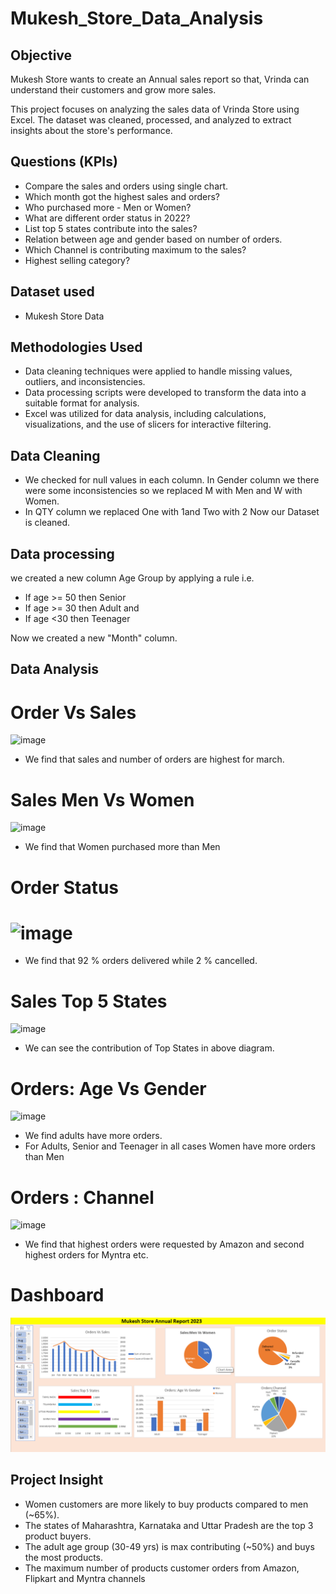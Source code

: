 # Mukesh_Store_Data_Analysis

## Objective
Mukesh Store wants to create an Annual sales report so that, Vrinda can understand their customers and grow more sales.

This project focuses on analyzing the sales data of Vrinda Store using Excel. The dataset was cleaned, processed, and analyzed to extract insights about the store's performance.



## Questions (KPIs)
- Compare the sales and orders using single chart.
- Which month got the highest sales and orders?
- Who purchased more - Men or Women?
- What are different order status in 2022?
- List top 5 states contribute into the sales?
- Relation between age and gender based on number of orders.
- Which Channel is contributing maximum to the sales?
- Highest selling category?

## Dataset used
- Mukesh Store Data

## Methodologies Used
- Data cleaning techniques were applied to handle missing values, outliers, and inconsistencies.
- Data processing scripts were developed to transform the data into a suitable format for analysis.
- Excel was utilized for data analysis, including calculations, visualizations, and the use of slicers for interactive filtering.

## Data Cleaning
- We checked for null values in each column. In Gender column we there were some inconsistencies so we replaced M with Men and W with Women.
- In QTY column we replaced One with 1and Two with 2
 Now our Dataset is cleaned.
 
## Data processing
we created a new column Age Group by applying a rule i.e. 
- If age >= 50 then Senior
- If age >= 30 then Adult and 
- If age <30 then Teenager

Now we created a new "Month" column.

## Data Analysis
# Order Vs Sales

![image](https://github.com/shubham250298/Vrinda_Store_Data_Analysis_Using_Microsoft-Excel/assets/108235140/addaade3-b68c-4904-b629-85006d689630)
- We find that sales and number of orders are highest for march.

# Sales Men Vs Women
![image](https://github.com/shubham250298/Vrinda_Store_Data_Analysis_Using_Microsoft-Excel/assets/108235140/0712f733-6a09-4a3a-9358-a42300cf02c0)
- We find that Women purchased more than Men

# Order Status

# ![image](https://github.com/shubham250298/Vrinda_Store_Data_Analysis_Using_Microsoft-Excel/assets/108235140/985aa581-36fa-4a8a-9b07-b1a444937c99)
- We find that 92 % orders delivered while 2 % cancelled. 

# Sales Top 5 States
![image](https://github.com/shubham250298/Vrinda_Store_Data_Analysis_Using_Microsoft-Excel/assets/108235140/79ac58af-19aa-4a6f-a64b-fd9346f2289f)

- We can see the contribution of Top States in above diagram.
# Orders: Age Vs Gender
![image](https://github.com/shubham250298/Vrinda_Store_Data_Analysis_Using_Microsoft-Excel/assets/108235140/d88a7035-aff1-4bb0-83e1-60e61093eae8)
- We find adults have more orders. 
- For Adults, Senior and Teenager in all cases Women have more orders than Men

# Orders : Channel
![image](https://github.com/shubham250298/Vrinda_Store_Data_Analysis_Using_Microsoft-Excel/assets/108235140/e3b896b0-0105-46ea-bdc6-d6bf7f78f336)
- We find that highest orders were requested by Amazon and second highest orders for Myntra etc.

# Dashboard
![image](https://github.com/esha995/Mukesh_Store_Data_Analysis/blob/main/Mukesh%20Store%20Data%20Analysis%20Dashboard.png)
## Project Insight
- Women customers are more likely to buy products compared to men (~65%).
- The states of Maharashtra, Karnataka and Uttar Pradesh are the top 3 product buyers.
- The adult age group (30-49 yrs) is max contributing (~50%) and buys the most products.
- The maximum number of products customer orders from Amazon, Flipkart and Myntra channels











